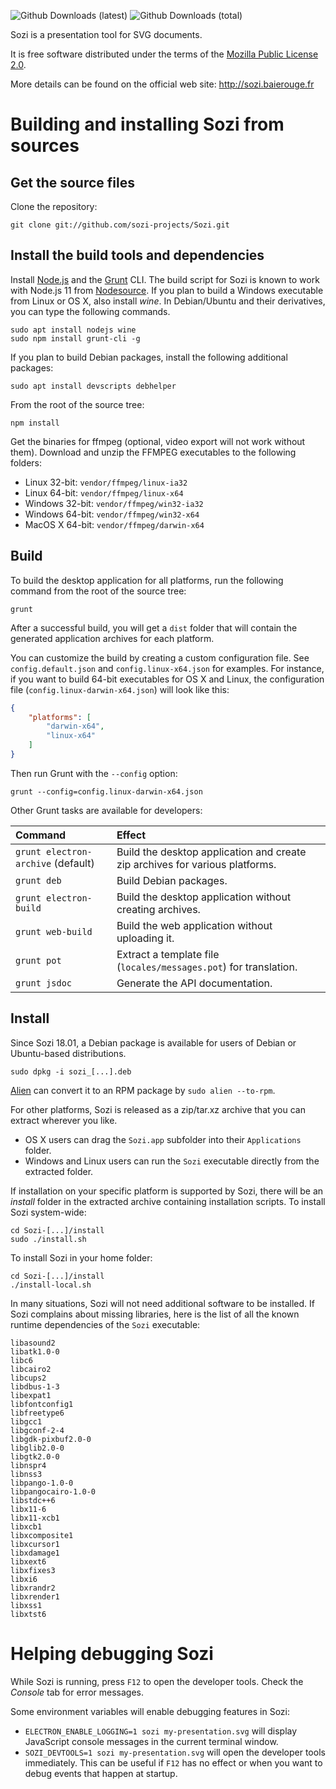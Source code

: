 
![Github Downloads (latest)](https://img.shields.io/github/downloads/sozi-projects/Sozi/latest/total.svg?style=flat-square)
![Github Downloads (total)](https://img.shields.io/github/downloads/sozi-projects/Sozi/total.svg?style=flat-square)

Sozi is a presentation tool for SVG documents.

It is free software distributed under the terms of the
[Mozilla Public License 2.0](https://www.mozilla.org/MPL/2.0/).

More details can be found on the official web site: <http://sozi.baierouge.fr>

Building and installing Sozi from sources
=========================================

Get the source files
--------------------

Clone the repository:

    git clone git://github.com/sozi-projects/Sozi.git


Install the build tools and dependencies
----------------------------------------

Install [Node.js](http://nodejs.org/) and the [Grunt](http://gruntjs.com/) CLI.
The build script for Sozi is known to work with Node.js 11 from [Nodesource](https://github.com/nodesource/distributions).
If you plan to build a Windows executable from Linux or OS X, also install *wine*.
In Debian/Ubuntu and their derivatives, you can type the following commands.

    sudo apt install nodejs wine
    sudo npm install grunt-cli -g

If you plan to build Debian packages, install the following additional packages:

    sudo apt install devscripts debhelper

From the root of the source tree:

    npm install

Get the binaries for ffmpeg (optional, video export will not work without them).
Download and unzip the FFMPEG executables to the following folders:

* Linux 32-bit: `vendor/ffmpeg/linux-ia32`
* Linux 64-bit: `vendor/ffmpeg/linux-x64`
* Windows 32-bit: `vendor/ffmpeg/win32-ia32`
* Windows 64-bit: `vendor/ffmpeg/win32-x64`
* MacOS X 64-bit: `vendor/ffmpeg/darwin-x64`

Build
-----

To build the desktop application for all platforms, run the following command from the root of the source tree:

    grunt

After a successful build, you will get a `dist` folder that will contain the
generated application archives for each platform.

You can customize the build by creating a custom configuration file.
See `config.default.json` and `config.linux-x64.json` for examples.
For instance, if you want to build 64-bit executables for OS X and Linux,
the configuration file (`config.linux-darwin-x64.json`) will look like this:

```json
{
    "platforms": [
        "darwin-x64",
        "linux-x64"
    ]
}
```

Then run Grunt with the `--config` option:

    grunt --config=config.linux-darwin-x64.json

Other Grunt tasks are available for developers:

| Command                            | Effect                                                                       |
|:-----------------------------------|:-----------------------------------------------------------------------------|
| `grunt electron-archive` (default) | Build the desktop application and create zip archives for various platforms. |
| `grunt deb`                        | Build Debian packages.                                                       |
| `grunt electron-build`             | Build the desktop application without creating archives.                     |
| `grunt web-build`                  | Build the web application without uploading it.                              |
| `grunt pot`                        | Extract a template file (`locales/messages.pot`) for translation.            |
| `grunt jsdoc`                      | Generate the API documentation.                                              |


Install
-------

Since Sozi 18.01, a Debian package is available for users of Debian or Ubuntu-based distributions.

```
sudo dpkg -i sozi_[...].deb
```

[Alien](https://joeyh.name/code/alien/) can convert it to an RPM package by `sudo alien --to-rpm`.

For other platforms, Sozi is released as a zip/tar.xz archive that you can extract wherever you like.

* OS X users can drag the `Sozi.app` subfolder into their `Applications` folder.
* Windows and Linux users can run the `Sozi` executable directly from the extracted folder.

If installation on your specific platform is supported by Sozi, there will be an *install* folder in the extracted archive containing installation scripts.
To install Sozi system-wide:

```
cd Sozi-[...]/install
sudo ./install.sh
```

To install Sozi in your home folder:

```
cd Sozi-[...]/install
./install-local.sh
```

In many situations, Sozi will not need additional software to be installed.
If Sozi complains about missing libraries, here is the list of all the known
runtime dependencies of the `Sozi` executable:

```
libasound2
libatk1.0-0
libc6
libcairo2
libcups2
libdbus-1-3
libexpat1
libfontconfig1
libfreetype6
libgcc1
libgconf-2-4
libgdk-pixbuf2.0-0
libglib2.0-0
libgtk2.0-0
libnspr4
libnss3
libpango-1.0-0
libpangocairo-1.0-0
libstdc++6
libx11-6
libx11-xcb1
libxcb1
libxcomposite1
libxcursor1
libxdamage1
libxext6
libxfixes3
libxi6
libxrandr2
libxrender1
libxss1
libxtst6
```

Helping debugging Sozi
======================

While Sozi is running, press `F12` to open the developer tools.
Check the *Console* tab for error messages.

Some environment variables will enable debugging features in Sozi:

* `ELECTRON_ENABLE_LOGGING=1 sozi my-presentation.svg` will display JavaScript console messages in the current terminal window.
* `SOZI_DEVTOOLS=1 sozi my-presentation.svg` will open the developer tools immediately.
  This can be useful if `F12` has no effect or when you want to debug events that happen at startup.
